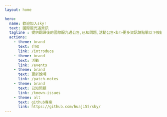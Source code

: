 ```yaml
---
layout: home

hero:
  name: 歡迎加入sky!
  text: 國際服光遇資訊
  tagline : 提供翻譯後的國際服光遇公告,已知問題,活動公告<br>更多資訊請點擊以下按鈕
  actions:
    - theme: brand
      text: 介紹
      link: /introduce
    - theme: brand
      text: 活動
      link: /events 
    - theme: brand
      text: 更新說明
      link: /patch-notes
    - theme: brand
      text: 已知問題
      link: /known-issues
    - theme: alt
      text: github專案
      link: https://github.com/huaji55/sky/
---
```

